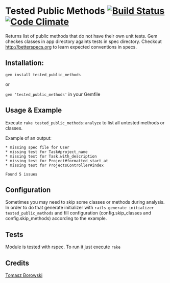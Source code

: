 Tested Public Methods [![Build Status](https://travis-ci.org/tbprojects/tested_public_methods.png)](https://travis-ci.org/tbprojects/tested_public_methods) [![Code Climate](https://codeclimate.com/github/tbprojects/tested_public_methods.png)](https://codeclimate.com/github/tbprojects/tested_public_methods)
=================

Returns list of public methods that do not have their own unit tests.
Gem checkes classes in app directory againts tests in spec directory.
Checkout http://betterspecs.org to learn expected conventions in specs.

## Installation:
```gem install tested_public_methods```

or

```gem 'tested_public_methods'``` in your Gemfile

## Usage & Example

Execute ```rake tested_public_methods:analyze``` to list all untested methods or classes.

Example of an output:
```
* missing spec file for User
* missing test for Task#project_name
* missing test for Task.with_description
* missing test for Project#formatted_start_at
* missing test for ProjectsController#index

Found 5 issues
```

## Configuration

Sometimes you may need to skip some classes or methods during analysis. In order to do that
generate initializer with ```rails generate initializer tested_public_methods``` and fill
configuration (config.skip_classes and config.skip_methods) according to the example.

## Tests
Module is tested with rspec. To run it just execute ```rake```

## Credits
[Tomasz Borowski](http://tbprojects.pl)
